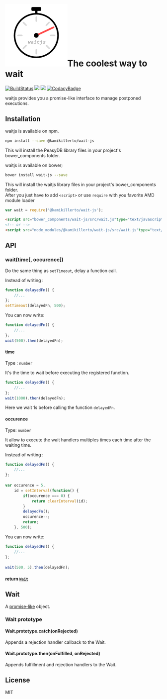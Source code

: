 # <div><img width="200px" src="waitjs.png">The coolest way to wait</div>

[![BuildStatus](https://travis-ci.org/KamiKillertO/waitjs.svg?branch=develop)](https://travis-ci.org/KamiKillertO/waitjs)
[![](https://img.shields.io/badge/license-MIT-blue.svg)](LICENSE)
[![](https://img.shields.io/badge/release-v0.2.1-blue.svg)](https://github.com/KamiKillertO/waitjs/releases/tag/v0.2.1)
[![CodacyBadge](https://api.codacy.com/project/badge/Grade/6e45642dc16c4e8c8e199f0c4282b770)](https://www.codacy.com/app/kamikillerto/waitjs?utm_source=github.com&amp;utm_medium=referral&amp;utm_content=KamiKillertO/waitjs&amp;utm_campaign=Badge_Grade)

waitjs provides you a promise-like interface to manage postponed executions.

## Installation

waitjs is available on npm.

```bash
npm install --save @kamikillerto/wait-js
```

This will install the PeasyDB library files in your project's bower_components folder.  

waitjs is available on bower;

```bash
bower install wait-js --save
```

This will install the waitjs library files in your project's bower_components folder.  
After you just have to add `<script>` or use `require` with you favorite AMD module loader

```javascript
var wait = require('@kamikillerto/wait-js');
```

```html
<script src="bower_components/wait-js/src/wait.js"type="text/javascript"></script>
<!-- or -->
<script src="node_modules/@kamikillerto/wait-js/src/wait.js"type="text/javascript"></script>
```

## API

### wait(time[, occurence])

Do the same thing as ```setTimeout```, delay a function call.

Instead of writing :

```javascript
function delayedFn() {
    //...
};
setTimeout(delayedFn, 500);
```

 You can now write:

 ```javascript
 function delayedFn() {
     //...
 };
 wait(500).then(delayedFn);
 ```

#### time

Type : ```number```

It's the time to wait before executing the registered function.

```javascript
function delayedFn() {
    //...
};
wait(1000).then(delayedFn);
```

Here we wait 1s before calling the function ```delayedFn```.

#### occurence

Type: ```number```

It allow to execute the wait handlers multiples times each time after the waiting time.

Instead of writing :

```javascript
function delayedFn() {
    //...
};

var occurence = 5,
    id = setInterval(function() {
        if(occurence === 0) {
            return clearInterval(id);
        }
        delayedFn();
        occurence--;
        return;
    }, 500);
```

 You can now write:

```javascript
function delayedFn() {
    //...
};

wait(500, 5).then(delayedFn);
```

#### return [```Wait```](Wait)

## Wait

A [promise-like](https://developer.mozilla.org/en-US/docs/Web/JavaScript/Reference/Global_Objects/Promis) object.

### Wait prototype

#### Wait.prototype.catch(onRejected)

Appends a rejection handler callback to the Wait.

#### Wait.prototype.then(onFulfilled, onRejected)

Appends fulfillment and rejection handlers to the Wait.

## License

MIT
